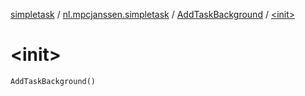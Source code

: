 [simpletask](../../index.md) / [nl.mpcjanssen.simpletask](../index.md) / [AddTaskBackground](index.md) / [&lt;init&gt;](.)

# &lt;init&gt;

`AddTaskBackground()`
